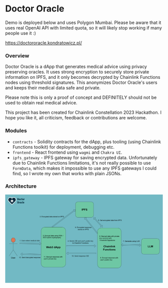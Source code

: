 # Doctor Oracle

Demo is deployed below and uses Polygon Mumbai. Please be aware that it uses real OpenAI API with limited quota, so it will likely stop working if many people use it :)

https://doctororacle.kondratowicz.pl/

### Overview
Doctor Oracle is a dApp that generates medical advice using privacy preserving oracles. It uses strong encryption to securely store private information on IPFS, and it only becomes decrypted by Chainlink Functions nodes using threshold signatures. This anonymizes Doctor Oracle's users and keeps their medical data safe and private.

Please note this is only a proof of concept and DEFINITELY should not be used to obtain real medical advice.

This project has been created for Chainlink Constellation 2023 Hackathon. I hope you like it, all criticism, feedback or contributions are welcome.

### Modules

- `contracts` - Solidity contracts for the dApp, plus tooling (using Chainlink Functions toolkit) for deployment, debugging etc.
- `frontend` - React frontend using `wagmi` and `Chakra UI`.
- `ipfs_gateway` - IPFS gateway for saving encrypted data. Unfortunately due to Chainlink Functions limitations, it's not really possible to use `FormData`, which makes it impossible to use any IPFS gateways I could find, so I wrote my own that works with plain JSONs.

### Architecture

![Architecture](/architecture.png)